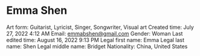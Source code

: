 # Emma Shen

Art form: Guitarist, Lyricist, Singer, Songwriter, Visual art
Created time: July 27, 2022 4:12 AM
Email: emmabshen@gmail.com
Gender: Woman
Last edited time: August 16, 2022 9:13 PM
Legal first name: Emma
Legal last name: Shen
Legal middle name: Bridget
Nationality: China, United States